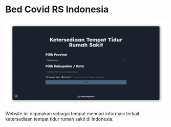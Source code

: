 # Bed Covid RS Indonesia

![Bed Covid RS Indonesia](public/og-image.png)

Website ini digunakan sebagai tempat mencari informasi terkait ketersediaan tempat tidur rumah sakit di Indonesia.
